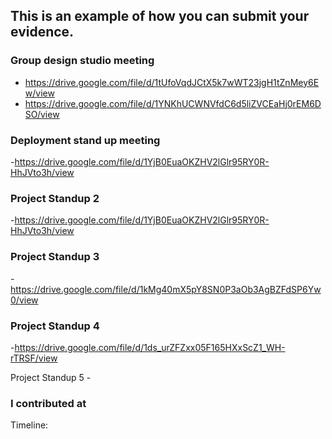 ## This is an example of how you can submit your evidence.

### Group design studio meeting

- https://drive.google.com/file/d/1tUfoVqdJCtX5k7wWT23jgH1tZnMey6Ew/view
- https://drive.google.com/file/d/1YNKhUCWNVfdC6d5liZVCEaHj0rEM6DSO/view

### Deployment stand up meeting

-https://drive.google.com/file/d/1YjB0EuaOKZHV2lGlr95RY0R-HhJVto3h/view

### Project Standup 2

-https://drive.google.com/file/d/1YjB0EuaOKZHV2lGlr95RY0R-HhJVto3h/view

### Project Standup 3

-https://drive.google.com/file/d/1kMg40mX5pY8SN0P3aOb3AgBZFdSP6Yw0/view

### Project Standup 4

-https://drive.google.com/file/d/1ds_urZFZxx05F165HXxScZ1_WH-rTRSF/view

Project Standup 5 -

### I contributed at

Timeline:
